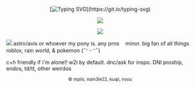 <div align="center">        

[![Typing SVG](https://readme-typing-svg.demolab.com?font=Fira+Code&duration=2000&pause=100&color=4C4765&center=true&multiline=true&repeat=false&width=750&height=100&lines=Welcome+to+my+shop!;Just+know+that+everything's+a+bit+pricey+around+here%2C;so%2C+if+you+touch+something+and+you+break+it%2C+you're+buying+it.)](https://git.io/typing-svg)

<div align="center">
  
![](https://komarev.com/ghpvc/?username=astrobarrage&color=4c4765&label=customers+✦+)   

![](https://i.postimg.cc/QMW2FLgq/77noli-banner.gif)

<a href="https://i.postimg.cc/FRb3sRYX/104412948-x-S5-Y1-ARre-Z87-PRW-1.png" id=""><img align="left" src="https://i.postimg.cc/FRb3sRYX/104412948-x-S5-Y1-ARre-Z87-PRW-1.png" class="fr-fil fr-dii"></a> 
<div align="left"> astro/avis or whoever my pony is. any prns ㅤminor. big fan of all things roblox, rain world, & pokemon (˶ᵔ ᵕ ᵔ˶)
  
<p></p>
  
<div align=left> c+h friendly if i'm alone!! w2i by default. dnc/ask for inspo. DNI proship, endos, td/tt, other weirdos
  
<p></p>
<div align="center">

<sub>© mpils, nam3le22, kuqii, iryou</sub>
